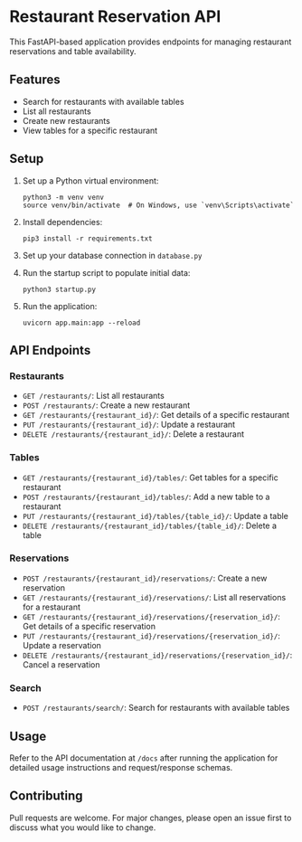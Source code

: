 # Restaurant Reservation API

This FastAPI-based application provides endpoints for managing restaurant reservations and table availability.

## Features

- Search for restaurants with available tables
- List all restaurants
- Create new restaurants
- View tables for a specific restaurant

## Setup

1. Set up a Python virtual environment:
   ```
   python3 -m venv venv
   source venv/bin/activate  # On Windows, use `venv\Scripts\activate`
   ```

2. Install dependencies:
   ```
   pip3 install -r requirements.txt
   ```

3. Set up your database connection in `database.py`

4. Run the startup script to populate initial data:
   ```
   python3 startup.py
   ```

5. Run the application:
   ```
   uvicorn app.main:app --reload
   ```

## API Endpoints

### Restaurants
- `GET /restaurants/`: List all restaurants
- `POST /restaurants/`: Create a new restaurant
- `GET /restaurants/{restaurant_id}/`: Get details of a specific restaurant
- `PUT /restaurants/{restaurant_id}/`: Update a restaurant
- `DELETE /restaurants/{restaurant_id}/`: Delete a restaurant

### Tables
- `GET /restaurants/{restaurant_id}/tables/`: Get tables for a specific restaurant
- `POST /restaurants/{restaurant_id}/tables/`: Add a new table to a restaurant
- `PUT /restaurants/{restaurant_id}/tables/{table_id}/`: Update a table
- `DELETE /restaurants/{restaurant_id}/tables/{table_id}/`: Delete a table

### Reservations
- `POST /restaurants/{restaurant_id}/reservations/`: Create a new reservation
- `GET /restaurants/{restaurant_id}/reservations/`: List all reservations for a restaurant
- `GET /restaurants/{restaurant_id}/reservations/{reservation_id}/`: Get details of a specific reservation
- `PUT /restaurants/{restaurant_id}/reservations/{reservation_id}/`: Update a reservation
- `DELETE /restaurants/{restaurant_id}/reservations/{reservation_id}/`: Cancel a reservation

### Search
- `POST /restaurants/search/`: Search for restaurants with available tables


## Usage

Refer to the API documentation at `/docs` after running the application for detailed usage instructions and request/response schemas.

## Contributing

Pull requests are welcome. For major changes, please open an issue first to discuss what you would like to change.

